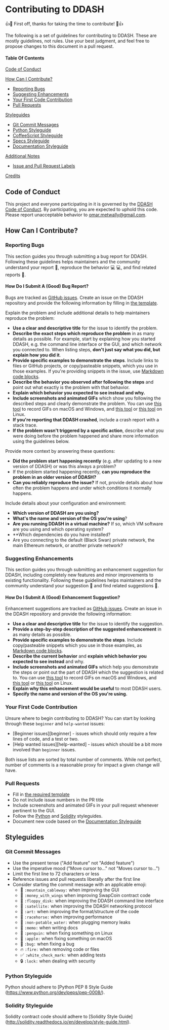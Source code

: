 # Contributing to DDASH

:+1::tada: First off, thanks for taking the time to contribute! :tada::+1:

The following is a set of guidelines for contributing to DDASH. These are mostly guidelines, not rules. Use your best judgment, and feel free to propose changes to this document in a pull request.

#### Table Of Contents

[Code of Conduct](#code-of-conduct)

[How Can I Contribute?](#how-can-i-contribute)
  * [Reporting Bugs](#reporting-bugs)
  * [Suggesting Enhancements](#suggesting-enhancements)
  * [Your First Code Contribution](#your-first-code-contribution)
  * [Pull Requests](#pull-requests)

[Styleguides](#styleguides)
  * [Git Commit Messages](#git-commit-messages)
  * [Python Styleguide](#python-styleguide)
  * [CoffeeScript Styleguide](#coffeescript-styleguide)
  * [Specs Styleguide](#specs-styleguide)
  * [Documentation Styleguide](#documentation-styleguide)

[Additional Notes](#additional-notes)
  * [Issue and Pull Request Labels](#issue-and-pull-request-labels)
  
[Credits](#credits)

## Code of Conduct

This project and everyone participating in it is governed by the [DDASH Code of Conduct](CODE_OF_CONDUCT.md). By participating, you are expected to uphold this code. Please report unacceptable behavior to [omar.metwally@gmail.com](mailto:omar.metwally@gmail.com).

## How Can I Contribute?

### Reporting Bugs

This section guides you through submitting a bug report for DDASH. Following these guidelines helps maintainers and the community understand your report :pencil:, reproduce the behavior :computer: :computer:, and find related reports :mag_right:.

#### How Do I Submit A (Good) Bug Report?

Bugs are tracked as [GitHub issues](https://github.com/osmode/ddash/issues). Create an issue on the DDASH repository and provide the following information by filling in [the template](ISSUE_TEMPLATE.md).

Explain the problem and include additional details to help maintainers reproduce the problem:

* **Use a clear and descriptive title** for the issue to identify the problem.
* **Describe the exact steps which reproduce the problem** in as many details as possible. For example, start by explaining how you started DDASH, e.g. the command line interface or the GUI, and which network you connected to. When listing steps, **don't just say what you did, but explain how you did it**.  
* **Provide specific examples to demonstrate the steps**. Include links to files or GitHub projects, or copy/pasteable snippets, which you use in those examples. If you're providing snippets in the issue, use [Markdown code blocks](https://help.github.com/articles/markdown-basics/#multiple-lines).
* **Describe the behavior you observed after following the steps** and point out what exactly is the problem with that behavior.
* **Explain which behavior you expected to see instead and why.**
* **Include screenshots and animated GIFs** which show you following the described steps and clearly demonstrate the problem. You can use [this tool](https://www.cockos.com/licecap/) to record GIFs on macOS and Windows, and [this tool](https://github.com/colinkeenan/silentcast) or [this tool](https://github.com/GNOME/byzanz) on Linux.
* **If you're reporting that DDASH crashed**, include a crash report with a stack trace. 
* **If the problem wasn't triggered by a specific action**, describe what you were doing before the problem happened and share more information using the guidelines below.

Provide more context by answering these questions:

* **Did the problem start happening recently** (e.g. after updating to a new version of DDASH) or was this always a problem?
* If the problem started happening recently, **can you reproduce the problem in an older version of DDASH?**
* **Can you reliably reproduce the issue?** If not, provide details about how often the problem happens and under which conditions it normally happens.

Include details about your configuration and environment:

* **Which version of DDASH are you using?** 
* **What's the name and version of the OS you're using**?
* **Are you running DDASH in a virtual machine?** If so, which VM software are you using and which operating system?
* **Which dependencies do you have installed? 
* Are you connecting to the default (Black Swan) private network, the main Ethereum network, or another private network? 

### Suggesting Enhancements

This section guides you through submitting an enhancement suggestion for DDASH, including completely new features and minor improvements to existing functionality. Following these guidelines helps maintainers and the community understand your suggestion :pencil: and find related suggestions :mag_right:.

#### How Do I Submit A (Good) Enhancement Suggestion?

Enhancement suggestions are tracked as [GitHub issues](https://guides.github.com/features/issues/). Create an issue in the DDASH repository and provide the following information:

* **Use a clear and descriptive title** for the issue to identify the suggestion.
* **Provide a step-by-step description of the suggested enhancement** in as many details as possible.
* **Provide specific examples to demonstrate the steps**. Include copy/pasteable snippets which you use in those examples, as [Markdown code blocks](https://help.github.com/articles/markdown-basics/#multiple-lines).
* **Describe the current behavior** and **explain which behavior you expected to see instead** and why.
* **Include screenshots and animated GIFs** which help you demonstrate the steps or point out the part of DDASH which the suggestion is related to. You can use [this tool](https://www.cockos.com/licecap/) to record GIFs on macOS and Windows, and [this tool](https://github.com/colinkeenan/silentcast) or [this tool](https://github.com/GNOME/byzanz) on Linux.
* **Explain why this enhancement would be useful** to most DDASH users.
* **Specify the name and version of the OS you're using.**

### Your First Code Contribution

Unsure where to begin contributing to DDASH? You can start by looking through these `beginner` and `help-wanted` issues:

* [Beginner issues][beginner] - issues which should only require a few lines of code, and a test or two.
* [Help wanted issues][help-wanted] - issues which should be a bit more involved than `beginner` issues.

Both issue lists are sorted by total number of comments. While not perfect, number of comments is a reasonable proxy for impact a given change will have.


### Pull Requests

* Fill in [the required template](PULL_REQUEST_TEMPLATE.md)
* Do not include issue numbers in the PR title
* Include screenshots and animated GIFs in your pull request whenever pertinent to the GUI.
* Follow the [Python](#python-styleguide) and [Solidity](#solidity-styleguide) styleguides.
* Document new code based on the [Documentation Styleguide](#documentation-styleguide)


## Styleguides

### Git Commit Messages

* Use the present tense ("Add feature" not "Added feature")
* Use the imperative mood ("Move cursor to..." not "Moves cursor to...")
* Limit the first line to 72 characters or less
* Reference issues and pull requests liberally after the first line
* Consider starting the commit message with an applicable emoji:
    * :mountain_cableway: `:mountain_cableway:` when improving the GUI 
    * :money_with_wings:  `:money_with_wings` when improving SwapCoin contract code
    * :floppy_disk: `:floppy_disk:` when improving the DDASH command line interface
    * :satellite: `:satellite:` when improving the DDASH networking protocol
    * :art: `:art:` when improving the format/structure of the code
    * :racehorse: `:racehorse:` when improving performance
    * :non-potable_water: `:non-potable_water:` when plugging memory leaks
    * :memo: `:memo:` when writing docs
    * :penguin: `:penguin:` when fixing something on Linux
    * :apple: `:apple:` when fixing something on macOS
    * :bug: `:bug:` when fixing a bug
    * :fire: `:fire:` when removing code or files
    * :white_check_mark: `:white_check_mark:` when adding tests
    * :lock: `:lock:` when dealing with security


### Python Styleguide

Python should adhere to [Python PEP 8 Style Guide (https://www.python.org/dev/peps/pep-0008/).


### Solidity Styleguide

Solidity contract code should adhere to [Solidity Style Guide] (http://solidity.readthedocs.io/en/develop/style-guide.html).

